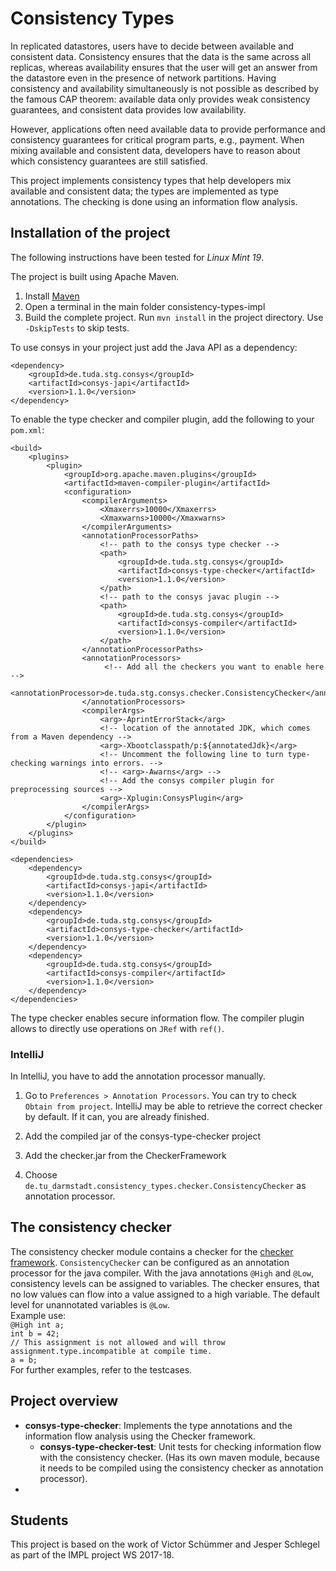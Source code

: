 # Consistency Types

In replicated datastores, users have to decide between available and consistent data. 
Consistency ensures that the data is the same across all replicas, whereas availability 
ensures that the user will get an answer from the datastore even in the presence of
network partitions. Having consistency and availability simultaneously is not possible
as described by the famous CAP theorem: available data only provides weak consistency guarantees, and
consistent data provides low availability.

However, applications often need available data to provide performance and consistency guarantees 
for critical program parts, e.g., payment. When mixing available and consistent data, developers
have to reason about which consistency guarantees are still satisfied.  

This project implements consistency types that help developers mix available and consistent data;
the types are implemented as type annotations.
The checking is done using an information flow analysis.



## Installation of the project

The following instructions have been tested for *Linux Mint 19*.
 
 The project is built using Apache Maven. 

1. Install [Maven](https://maven.apache.org)
2. Open a terminal in the main folder consistency-types-impl
3. Build the complete project. Run `mvn install` in the project directory. Use `-DskipTests` to skip tests.

To use consys in your project just add the Java API as a dependency:

    <dependency>
        <groupId>de.tuda.stg.consys</groupId>
        <artifactId>consys-japi</artifactId>
        <version>1.1.0</version>
    </dependency>
 


To enable the type checker and compiler plugin, add the following to your `pom.xml`:

    <build>
        <plugins>
            <plugin>
                <groupId>org.apache.maven.plugins</groupId>
                <artifactId>maven-compiler-plugin</artifactId>
                <configuration>
                    <compilerArguments>
                        <Xmaxerrs>10000</Xmaxerrs>
                        <Xmaxwarns>10000</Xmaxwarns>
                    </compilerArguments>
                    <annotationProcessorPaths>
                        <!-- path to the consys type checker -->
                        <path>
                            <groupId>de.tuda.stg.consys</groupId>
                            <artifactId>consys-type-checker</artifactId>
                            <version>1.1.0</version>
                        </path>
                        <!-- path to the consys javac plugin -->
                        <path>
                            <groupId>de.tuda.stg.consys</groupId>
                            <artifactId>consys-compiler</artifactId>
                            <version>1.1.0</version>
                        </path>
                    </annotationProcessorPaths>
                    <annotationProcessors>
                         <!-- Add all the checkers you want to enable here -->
                         <annotationProcessor>de.tuda.stg.consys.checker.ConsistencyChecker</annotationProcessor>
                    </annotationProcessors>
                    <compilerArgs>
                        <arg>-AprintErrorStack</arg>
                        <!-- location of the annotated JDK, which comes from a Maven dependency -->
                        <arg>-Xbootclasspath/p:${annotatedJdk}</arg>
                        <!-- Uncomment the following line to turn type-checking warnings into errors. -->
                        <!-- <arg>-Awarns</arg> -->
                        <!-- Add the consys compiler plugin for preprocessing sources -->
                        <arg>-Xplugin:ConsysPlugin</arg>
                    </compilerArgs>
                </configuration>
            </plugin>
        </plugins>
    </build>

    <dependencies>
        <dependency>
            <groupId>de.tuda.stg.consys</groupId>
            <artifactId>consys-japi</artifactId>
            <version>1.1.0</version>
        </dependency>
        <dependency>
            <groupId>de.tuda.stg.consys</groupId>
            <artifactId>consys-type-checker</artifactId>
            <version>1.1.0</version>
        </dependency>
        <dependency>
            <groupId>de.tuda.stg.consys</groupId>
            <artifactId>consys-compiler</artifactId>
            <version>1.1.0</version>
        </dependency>
    </dependencies>

The type checker enables secure information flow. The compiler plugin allows to directly use operations on `JRef`
with `ref()`.

    
### IntelliJ

In IntelliJ, you have to add the annotation processor manually.

1. Go to `Preferences > Annotation Processors`. You can try to check `Obtain from project`. 
IntelliJ may be able to retrieve the correct checker by default. If it can, you are already finished.

2. Add the compiled jar of the consys-type-checker project

3. Add the checker.jar from the CheckerFramework

4. Choose `de.tu_darmstadt.consistency_types.checker.ConsistencyChecker` as annotation processor.  


## The consistency checker
The consistency checker module contains a checker for the [checker framework](https://checkerframework.org/). `ConsistencyChecker` can be configured as an annotation processor for the java compiler. With the java annotations `@High` and `@Low`, consistency levels can be assigned to variables. The checker ensures, that no low values can flow into a value assigned to a high variable. The default level for unannotated variables is `@Low`.  
Example use:  
`@High int a;`  
`int b = 42;`  
`// This assignment is not allowed and will throw assignment.type.incompatible at compile time.`  
`a = b;`  
For further examples, refer to the testcases.


## Project overview

* **consys-type-checker**: Implements the type annotations and the information flow analysis using the 
Checker framework.
    * **consys-type-checker-test**: Unit tests for checking information flow with the
     consistency checker. (Has its own maven module, because
    it needs to be compiled using the consistency checker as annotation processor). 
* 

## Students

This project is based on the work of Victor Schümmer and Jesper Schlegel as part of the IMPL project WS 2017-18.
